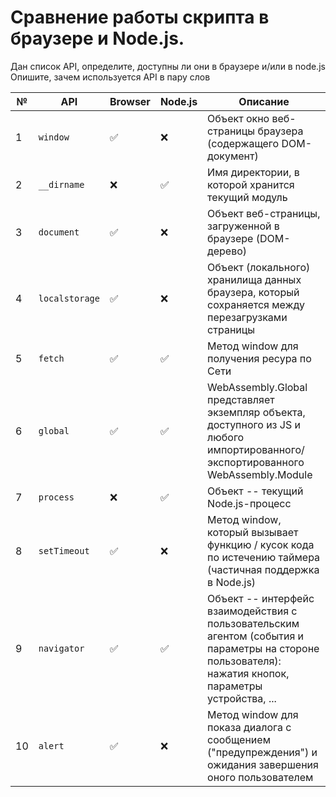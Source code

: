 # Сравнение работы скрипта в браузере и Node.js.

Дан список API, определите, доступны ли они в браузере и/или в node.js
Опишите, зачем используется API в пару слов

|№ | API                | Browser | Node.js | Описание                                      |
|--|--------------------|---------|---------|-----------------------------------------------|
|1 | `window`           |   ✅    |  ❌     | Объект окно веб-страницы браузера (содержащего DOM-документ)     |
|2 | `__dirname`        |   ❌    |  ✅     | Имя директории, в которой хранится текущий модуль     |
|3 | `document`         |   ✅    |  ❌     | Объект веб-страницы, загруженной в браузере (DOM-дерево)    |
|4 | `localstorage`     |   ✅    |  ❌     | Объект (локального) хранилища данных браузера, который сохраняется между перезагрузками страницы  |
|5 | `fetch`            |   ✅    |  ✅     | Метод window для получения ресура по Сети     |
|6 | `global`           |   ✅    |  ✅     | WebAssembly.Global представляет экземпляр объекта, доступного из JS и любого импортированного/экспортированного WebAssembly.Module  |
|7 | `process`          |   ❌    |  ✅     | Объект -- текущий Node.js-процесс             |
|8 | `setTimeout`       |   ✅    |  ❌     | Метод window, который вызывает функцию / кусок кода по истечению таймера (частичная поддержка в Node.js)  |
|9 | `navigator`        |   ✅    |  ✅     | Объект -- интерфейс взаимодействия с пользовательским агентом (события и параметры на стороне пользователя): нажатия кнопок, параметры устройства, ... |
|10| `alert`            |   ✅    |  ❌     | Метод window для показа диалога с сообщением ("предупреждения") и ожидания завершения оного пользователем  |